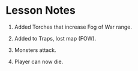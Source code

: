 # Lesson Notes

1. Added Torches that increase Fog of War range.  

2. Added to Traps, lost map (FOW).  

3. Monsters attack.

4. Player can now die.
